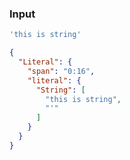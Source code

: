 ### Input
```js
'this is string'
```

```json
{
  "Literal": {
    "span": "0:16",
    "literal": {
      "String": [
        "this is string",
        "'"
      ]
    }
  }
}
```
